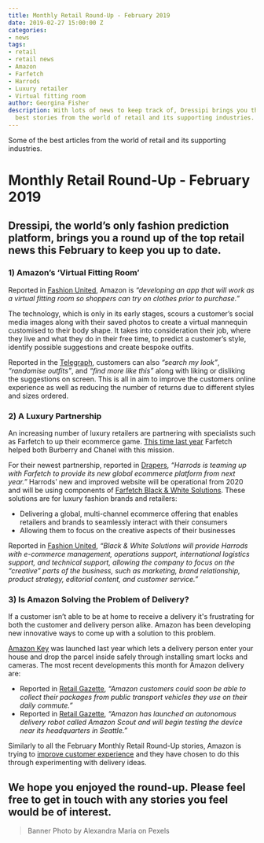 ```yaml
---
title: Monthly Retail Round-Up - February 2019
date: 2019-02-27 15:00:00 Z
categories:
- news
tags:
- retail
- retail news
- Amazon
- Farfetch
- Harrods
- Luxury retailer
- Virtual fitting room
author: Georgina Fisher
description: With lots of news to keep track of, Dressipi brings you this month's
  best stories from the world of retail and its supporting industries.
---
```


Some of the best articles from the world of retail and its supporting industries.

# Monthly Retail Round-Up - February 2019

## Dressipi, the world’s only fashion prediction platform, brings you a round up of the top retail news this February to keep you up to date.

### 1) Amazon’s ‘Virtual Fitting Room’

Reported in [Fashion United](https://fashionunited.uk/news/retail/amazon-developing-a-virtual-fitting-room-app/2019012941290), Amazon is *“developing an app that will work as a virtual fitting room so shoppers can try on clothes prior to purchase.”*

The technology, which is only in its early stages, scours a customer’s social media images along with their saved photos to create a virtual mannequin customised to their body shape. It takes into consideration their job, where they live and what they do in their free time, to predict a customer’s style, identify possible suggestions and create bespoke outfits. 

Reported in the [Telegraph](https://www.telegraph.co.uk/news/2019/01/26/future-fashion-retail-just-swipe-away-amazon-patent-reveals/), customers can also *“search my look”*, *“randomise outfits”*, and *“find more like this”* along with liking or disliking the suggestions on screen. This is all in aim to improve the customers online experience as well as reducing the number of returns due to different styles and sizes ordered.

### 2) A Luxury Partnership

An increasing number of luxury retailers are partnering with specialists such as Farfetch to up their ecommerce game. [This time last year](https://dressipi.com/blog/monthly-retail-round-up-february-2018/) Farfetch helped both Burberry and Chanel with this mission.

For their newest partnership, reported in [Drapers](https://www.drapersonline.com/7034588.article?utm_source=newsletter&utm_medium=email&utm_campaign=DR_EditorialNewsletters.Reg:%20Send%20-%20Daily%20News&mkt_tok=eyJpIjoiTXpGbFpqZ3pOamMyTkRCaiIsInQiOiJpVkRJN2JxekFDU3lDeEpOT1doYnVCQmw5bmYrNmpcL1ZLOERjcWw5bERldmNkdWg4ZXVHc2lkKzhKRlpxQklkQ0NlekdZT0kxVG5WaDRFXC9SR1p4OUxmK1wvMzlCZm9vVmtSeFBqVEk4ZlRPSFdyK2JBdkJLQ2NDQzZyM1Q2MGRWcCJ9), *“Harrods is teaming up with Farfetch to provide its new global ecommerce platform from next year.”* Harrods’ new and improved website will be operational from 2020 and will be using components of [Farfetch Black & White Solutions](https://aboutfarfetch.com/about/black-white/). These solutions are for luxury fashion brands and retailers: 

* Delivering a global, multi-channel ecommerce offering that enables retailers and brands to seamlessly interact with their consumers
* Allowing them to focus on the creative aspects of their businesses

Reported in [Fashion United](https://fashionunited.uk/news/retail/harrods-partners-up-with-farfetch-on-new-e-commerce-platform/2019022641787), *“Black & White Solutions will provide Harrods with e-commerce management, operations support, international logistics support, and technical support, allowing the company to focus on the “creative” parts of the business, such as marketing, brand relationship, product strategy, editorial content, and customer service.”*

### 3) Is Amazon Solving the Problem of Delivery?

If a customer isn’t able to be at home to receive a delivery it's frustrating for both the customer and delivery person alike. Amazon has been developing new innovative ways to come up with a solution to this problem. 

[Amazon Key](https://www.digitaltrends.com/home/what-is-amazon-key/) was launched last year which lets a delivery person enter your house and drop the parcel inside safely through installing smart locks and cameras. The most recent developments this month for Amazon delivery are:

* Reported in [Retail Gazette](https://www.retailgazette.co.uk/blog/2019/02/amazon-soon-deliver-packages-daily-bus/), *“Amazon customers could soon be able to collect their packages from public transport vehicles they use on their daily commute.”*
* Reported in [Retail Gazette](https://www.retailgazette.co.uk/blog/2019/01/amazon-launches-autonomous-scout-delivery-robot/), *“Amazon has launched an autonomous delivery robot called Amazon Scout and will begin testing the device near its headquarters in Seattle.”*

Similarly to all the February Monthly Retail Round-Up stories, Amazon is trying to [improve customer experience](https://dressipi.com/solutions/customer-experience/) and they have chosen to do this through experimenting with delivery ideas.

## We hope you enjoyed the round-up. Please feel free to get in touch with any stories you feel would be of interest.

> Banner Photo by Alexandra Maria on Pexels
